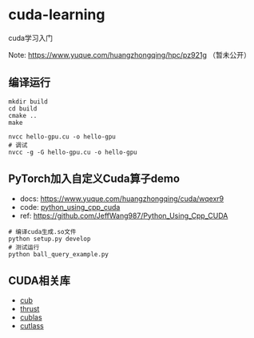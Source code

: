 <!--
 * @Description: 
 * @Author: HCQ
 * @Company(School): UCAS
 * @Email: 1756260160@qq.com
 * @Date: 2022-02-02 20:08:32
 * @LastEditTime: 2024-05-07 19:39:19
 * @FilePath: /cuda-learning/README.md
-->
# cuda-learning
cuda学习入门

Note: https://www.yuque.com/huangzhongqing/hpc/pz921g （暂未公开）

## 编译运行
```
mkdir build
cd build
cmake ..
make
```

```
nvcc hello-gpu.cu -o hello-gpu
# 调试
nvcc -g -G hello-gpu.cu -o hello-gpu
```


## PyTorch加入自定义Cuda算子demo
* docs: https://www.yuque.com/huangzhongqing/cuda/wqexr9
* code: [python_using_cpp_cuda](./python_using_cpp_cuda)
* ref: https://github.com/JeffWang987/Python_Using_Cpp_CUDA

```shell
# 编译cuda生成.so文件
python setup.py develop
# 测试运行
python ball_query_example.py

```


## CUDA相关库

* [cub](cuda_lib/cub)
* [thrust](cuda_lib/thrust)
* [cublas](cuda_lib/cublas)
* [cutlass](cuda_lib/cutlass)

